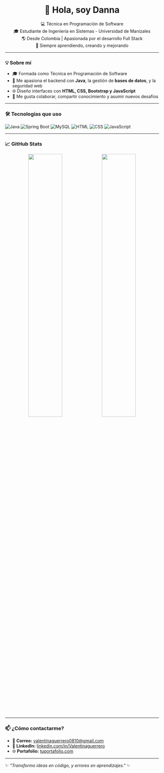 <h1 align="center">👋 Hola, soy Danna</h1>

<p align="center">
  💻 Técnica en Programación de Software <br>
  🎓 Estudiante de Ingeniería en Sistemas - Universidad de Manizales <br>
  🌎 Desde Colombia | Apasionada por el desarrollo Full Stack <br>
  🚀 Siempre aprendiendo, creando y mejorando
</p>

---

### 💡 Sobre mí

- 🎓 Formada como Técnica en Programación de Software  
- 🧠 Me apasiona el backend con **Java**, la gestión de **bases de datos**, y la seguridad web  
- 🌐 Diseño interfaces con **HTML, CSS, Bootstrap y JavaScript**  
- 🤝 Me gusta colaborar, compartir conocimiento y asumir nuevos desafíos  

---

### 🛠️ Tecnologías que uso

![Java](https://img.shields.io/badge/Java-ED8B00?style=for-the-badge&logo=java&logoColor=white)
![Spring Boot](https://img.shields.io/badge/SpringBoot-6DB33F?style=for-the-badge&logo=springboot&logoColor=white)
![MySQL](https://img.shields.io/badge/MySQL-005C84?style=for-the-badge&logo=mysql&logoColor=white)
![HTML](https://img.shields.io/badge/HTML-E44D26?style=for-the-badge&logo=html5&logoColor=white)
![CSS](https://img.shields.io/badge/CSS-264de4?style=for-the-badge&logo=css3&logoColor=white)
![JavaScript](https://img.shields.io/badge/JavaScript-F7DF1E?style=for-the-badge&logo=javascript&logoColor=black)

---

### 📈 GitHub Stats

<p align="center">
  <img src="https://github-readme-stats.vercel.app/api?username=dannausuario&show_icons=true&theme=radical" width="47%" />
  <img src="https://github-readme-stats.vercel.app/api/top-langs/?username=dannausuario&layout=compact&theme=radical" width="47%" />
</p>

---

### 📫 ¿Cómo contactarme?

- 📩 **Correo:** valentinaguerrero0810@gmail.com 
- 💼 **LinkedIn:** [linkedin.com/in/Valentinaguerrero](https://www.linkedin.com/in/valentina-guerrero-4b3a39355/?trk=opento_sprofile_goalscard)  
- 🌐 **Portafolio:** [tuportafolio.com](https://tuportafolio.com)

---

✨ _"Transformo ideas en código, y errores en aprendizajes."_ ✨
